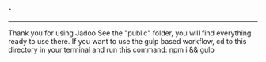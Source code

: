 ## .
---
Thank you for using Jadoo See the "public" folder, you will find everything ready to use there. If you want to use the gulp based workflow, cd to this directory in your terminal and run this command: npm i && gulp